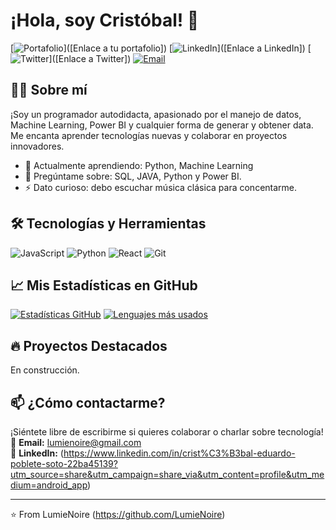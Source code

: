 # ¡Hola, soy Cristóbal! 👋

[![Portafolio](https://img.shields.io/badge/-Portafolio-FF5722?style=flat&logo=google-chrome&logoColor=white)]([Enlace a tu portafolio])
[![LinkedIn](https://img.shields.io/badge/-LinkedIn-0077B5?style=flat&logo=linkedin&logoColor=white)]([Enlace a LinkedIn])
[![Twitter](https://img.shields.io/badge/-Twitter-1DA1F2?style=flat&logo=twitter&logoColor=white)]([Enlace a Twitter])
[![Email](https://img.shields.io/badge/-Email-D14836?style=flat&logo=gmail&logoColor=white)](mailto:tuemail@example.com)

## 👨‍💻 Sobre mí
¡Soy un programador autodidacta, apasionado por el manejo de datos, Machine Learning, Power BI y cualquier forma de generar y obtener data. Me encanta aprender tecnologías nuevas y colaborar en proyectos innovadores.

- 🌱 Actualmente aprendiendo: Python, Machine Learning
- 💬 Pregúntame sobre: SQL, JAVA, Python y Power BI.
- ⚡ Dato curioso: debo escuchar música clásica para concentarme.

## 🛠 Tecnologías y Herramientas
![JavaScript](https://img.shields.io/badge/-JavaScript-F7DF1E?style=flat&logo=javascript&logoColor=black)
![Python](https://img.shields.io/badge/-Python-3776AB?style=flat&logo=python&logoColor=white)
![React](https://img.shields.io/badge/-React-61DAFB?style=flat&logo=react&logoColor=black)
![Git](https://img.shields.io/badge/-Git-F05032?style=flat&logo=git&logoColor=white)

## 📈 Mis Estadísticas en GitHub
[![Estadísticas GitHub](https://github-readme-stats.vercel.app/api?username=tuusuario&show_icons=true&theme=radical)](https://github.com/tuusuario)
[![Lenguajes más usados](https://github-readme-stats.vercel.app/api/top-langs/?username=tuusuario&layout=compact&theme=radical)](https://github.com/tuusuario)

## 🔥 Proyectos Destacados

En construcción.

## 📫 ¿Cómo contactarme?
¡Siéntete libre de escribirme si quieres colaborar o charlar sobre tecnología!  
📧 **Email:** [lumienoire@gmail.com](mailto:lumienoire@gmail.com)  
🔗 **LinkedIn:**
(https://www.linkedin.com/in/crist%C3%B3bal-eduardo-poblete-soto-22ba45139?utm_source=share&utm_campaign=share_via&utm_content=profile&utm_medium=android_app)

---

⭐️ From LumieNoire (https://github.com/LumieNoire)
